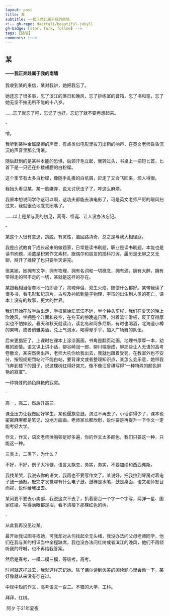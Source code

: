 ```yaml
---
layout: post
title: 某
subtitle: ——我正奔赴属于我的南墙
<!-- gh-repo: daattali/beautiful-jekyll
gh-badge: [star, fork, follow] -->
tags: [随笔]
comments: true
---
```



## 某

#### 																																		——我正奔赴属于我的南墙





我收到某的来信，某对我讲，她把我忘了。

她还忘了很多事，忘了滨江的落日和晚风，忘了排练室的音箱，忘了书和笔，忘了她无坚不摧无所不能的十八岁。

……忘了就忘了吧，忘记了也好，忘记了就不要再想起来。

\-

噌。

我听到某种金属摩擦的声音，有点类似电影里拔刀出鞘的响声，在英文老师昏昏沉沉的声音里那么清晰。

随后赶到的是某种本能的恐惧，后颈汗毛立起，我转过头，书桌上一把短匕首，匕首下是一只还在扑棱翅膀的白粉蝶。

这个季节有太多白粉蝶，像随手乱撒的白纸屑，赶走了又会飞回来，烦人得很。

我抬头看见某，某一脸嫌弃，说太讨厌虫子了，咋这么麻烦。

我原本想说同学你这可以啊，这功夫都能去演电影了，可是英文老师严厉的眼风扫过来，我就很怂地乖乖闭嘴了。

……以上是某与我的初见，离奇、怪诞、让人没办法忘记。

\-

某这个人很有意思，跳脱，有灵性，脑回路清奇，总之是与我大相径庭。

我是应试教育下成长起来的做题家，日常是读书刷题，职业是读书刷题，本能也是读书刷题，消遣是积累作文素材，跟偶尔和朋友的插科打诨，履历是无聊之又无聊，掰开了揉碎了也只要半天讲完。

但某她，她拥有文学，拥有物理，拥有名词和一切概念，拥有酒，拥有大醉，拥有带得走的带不走的一切，某就是这样的存在。

某跟我相当俗套地一拍即合了，灵魂伴侣、双生火焰，随便什么都好。某带我读了很多书，看电影和纪录片，古埃及神祇到量子物理，宇宙的出生到人类的死亡，课本上没有的故事，更大的世界。

我们开始在放学后出走，学校离徐汇滨江不远，半个钟头车程，我们在夏天的晚上吹晚风，坐拥整个江面和夜空，在冬天的傍晚追日落，沿着滨江滑板，反正穿得厚实也不怕摔跤。春天和秋天就读诗，读北岛和阿多尼斯，有时也喝酒，北海道小樽的果啤，或者俏雅美酒，兑上气泡水，喝得晕乎乎，加入广场舞的队伍。

后来更猖狂了，上课时在课本上涂涂画画，书角是翻页动画，地理书厚厚一本，幼稚的剧情。语文课上讲小话，聊谷崎润一郎，聊川端康成，聊那些让人无语的高考卷散文，某突然笑出声，老师大吼你给我出去，我就也跟着受罚。在教室外也不安分，按照规矩罚站时不能白站，要背课文或者整理知识点，某怎么会乐意，她带我飞奔到楼下的园子，说这棵树红得好突兀，像不像汪曾祺写得“一种特殊的颜色鲜艳的寂寞”。

一种特殊的颜色鲜艳的寂寞。

\-

高一，高二，然后升高三。

课业压力让我做回好学生，某也偃旗息鼓。滨江不再去了，小话讲得少了，课本也密密麻麻都是笔记，没地方画画。老师家长都欣慰，说你要是再提升一下作文一定能考好大学。

作文，作文，语文老师捶胸顿足好多遍，你的作文太多颜色，我们只要这一种，只能这一种。

三类上，二类下，为什么？

不好，不好，例子太冷僻，语言太飘忽，务实，务实，不要加缪和西西弗斯。

我找某哭，我说去你的语文，我再也不要写作文了。某说好，把我拉到琴房对着电子鼓一通敲。敲完才发觉哪有什么电子鼓，鼓棒是水笔，鼓是桌面，语文老师怒目而视，说你给我出去。

某问要不要去小卖部，我说这次不去了，扒着窗台一个字一个字写，两弹一星、国家栋梁。写得满眼都是泪，看不清楼下那棵红色的树。

\-

从此我再没见过某。

最开始我试图寻找她，可我却对从何找起全无头绪，我没办法问父母老师同学，他们在我与某的相识当中全程缺席，我也没办法问红树或者滨江的晚风，他们不再倾听我的呼喊，也不再给我答案。

然后是春考，一模二模三模，等级考，高考。

时间就这样过去，我就这样忘记她。除了偶尔读到优美的阅读题心里会动一下，某好像就从来没有存在过。

中规中矩的作文，高考语文一百三。不错的大学，工科。

拜拜，红树。





​																																																		   阿夕 于21年夏夜
